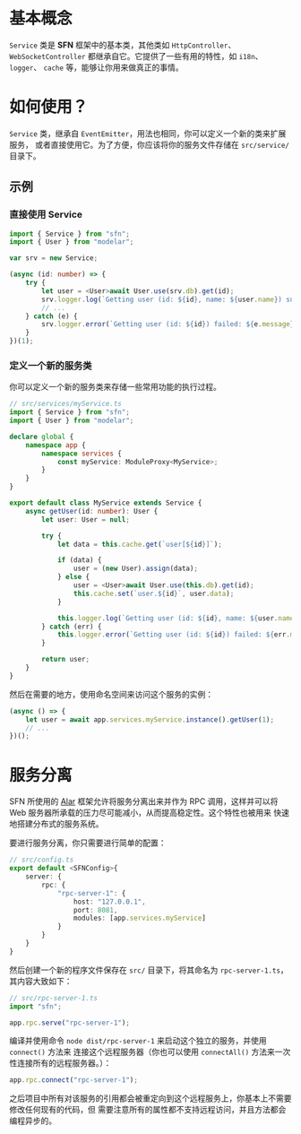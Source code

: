 <!-- title: 服务; order: 10 -->
# 基本概念

`Service` 类是 **SFN** 框架中的基本类，其他类如 `HttpController`、
`WebSocketController` 都继承自它。它提供了一些有用的特性，如 `i18n`、`logger`、
`cache` 等，能够让你用来做真正的事情。

# 如何使用？

`Service` 类，继承自 `EventEmitter`，用法也相同，你可以定义一个新的类来扩展服务，
或者直接使用它。为了方便，你应该将你的服务文件存储在 `src/service/` 目录下。

## 示例

### 直接使用 Service

```typescript
import { Service } from "sfn";
import { User } from "modelar";

var srv = new Service;

(async (id: number) => {
    try {
        let user = <User>await User.use(srv.db).get(id);
        srv.logger.log(`Getting user (id: ${id}, name: ${user.name}) succeed.`);
        // ...
    } catch (e) {
        srv.logger.error(`Getting user (id: ${id}) failed: ${e.message}.`);
    }
})(1);
```

### 定义一个新的服务类

你可以定义一个新的服务类来存储一些常用功能的执行过程。

```typescript
// src/services/myService.ts
import { Service } from "sfn";
import { User } from "modelar";

declare global {
    namespace app {
        namespace services {
            const myService: ModuleProxy<MyService>;
        }
    }
}

export default class MyService extends Service {
    async getUser(id: number): User {
        let user: User = null;

        try {
            let data = this.cache.get(`user[${id}]`);

            if (data) {
                user = (new User).assign(data);
            } else {
                user = <User>await User.use(this.db).get(id);
                this.cache.set(`user.${id}`, user.data);
            }

            this.logger.log(`Getting user (id: ${id}, name: ${user.name}) succeed.`);
        } catch (err) {
            this.logger.error(`Getting user (id: ${id}) failed: ${err.message}.`);
        }

        return user;
    }
}
```

然后在需要的地方，使用命名空间来访问这个服务的实例：

```typescript
(async () => {
    let user = await app.services.myService.instance().getUser(1);
    // ...
})();
```

# 服务分离

SFN 所使用的 [Alar](https://github.com/hyurl/alar) 框架允许将服务分离出来并作为 RPC 
调用，这样并可以将 Web 服务器所承载的压力尽可能减小，从而提高稳定性。这个特性也被用来
快速地搭建分布式的服务系统。

要进行服务分离，你只需要进行简单的配置：

```typescript
// src/config.ts
export default <SFNConfig>{
    server: {
        rpc: {
            "rpc-server-1": {
                host: "127.0.0.1",
                port: 8081,
                modules: [app.services.myService]
            }
        }
    }
}
```

然后创建一个新的程序文件保存在 `src/` 目录下，将其命名为 `rpc-server-1.ts`，其内容大致如下：

```typescript
// src/rpc-server-1.ts
import "sfn";

app.rpc.serve("rpc-server-1");
```

编译并使用命令 `node dist/rpc-server-1` 来启动这个独立的服务，并使用 `connect()` 方法来
连接这个远程服务器（你也可以使用 `connectAll()` 方法来一次性连接所有的远程服务器。）：

```typescript
app.rpc.connect("rpc-server-1");
```

之后项目中所有对该服务的引用都会被重定向到这个远程服务上，你基本上不需要修改任何现有的代码，但
需要注意所有的属性都不支持远程访问，并且方法都会编程异步的。